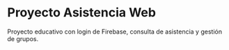 # Proyecto Asistencia Web

Proyecto educativo con login de Firebase, consulta de asistencia y gestión de grupos.